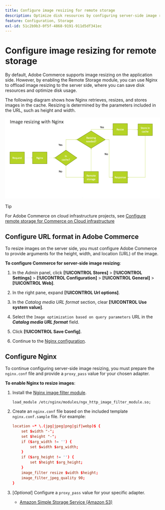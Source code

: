 ```yaml
---
title: Configure image resizing for remote storage
description: Optimize disk resources by configuring server-side image resizing.
feature: Configuration, Storage
exl-id: 51c2b9b3-0f5f-4868-9191-911d5df341ec
---
```

# Configure image resizing for remote storage

By default, Adobe Commerce supports image resizing on the application side. However, by enabling the Remote Storage module, you can use Nginx to offload image resizing to the server side, where you can save disk resources and optimize disk usage.

The following diagram shows how Nginx retrieves, resizes, and stores images in the cache. Resizing is determined by the parameters included in the URL, such as height and width.

![Nginx configuration for remote storage image resizing showing server block settings](../../assets/configuration/remote-storage-nginx-image-resize.png)

>[!TIP]
>
>For Adobe Commerce on cloud infrastructure projects, see [Configure remote storage for Commerce on Cloud infrastructure](cloud-support.md)

## Configure URL format in Adobe Commerce

To resize images on the server side, you must configure Adobe Commerce to provide arguments for the height, width, and location (URL) of the image.

**To configure Commerce for server-side image resizing**:

1. In the _Admin_ panel, click **[!UICONTROL Stores]** > **[!UICONTROL Settings]** > **[!UICONTROL Configuration]** > **[!UICONTROL General]** > **[!UICONTROL Web]**.

1. In the right pane, expand **[!UICONTROL Url options]**.

1. In the _Catalog media URL format_ section, clear **[!UICONTROL Use system value]**.

1. Select the `Image optimization based on query parameters` URL in the **_Catalog media URL format_** field.

1. Click **[!UICONTROL Save Config]**.

1. Continue to the [Nginx configuration](#configure-nginx).

## Configure Nginx

To continue configuring server-side image resizing, you must prepare the `nginx.conf` file and provide a `proxy_pass` value for your chosen adapter.

**To enable Nginx to resize images**:

1. Install the [Nginx image filter module][nginx-module].

   ```shell
   load_module /etc/nginx/modules/ngx_http_image_filter_module.so;
   ```

1. Create an `nginx.conf` file based on the included template `nginx.conf.sample` file. For example:

   ```conf
   location ~* \.(jpg|jpeg|png|gif|webp)$ {
       set $width "-";
       set $height "-";
       if ($arg_width != '') {
           set $width $arg_width;
       }
       if ($arg_height != '') {
           set $height $arg_height;
       }
       image_filter resize $width $height;
       image_filter_jpeg_quality 90;
   }
   ```

1. [_Optional_] Configure a `proxy_pass` value for your specific adapter.

   - [Amazon Simple Storage Service (Amazon S3)](remote-storage-aws-s3.md)

<!-- link definitions -->

[nginx-module]: https://nginx.org/en/docs/http/ngx_http_image_filter_module.html
